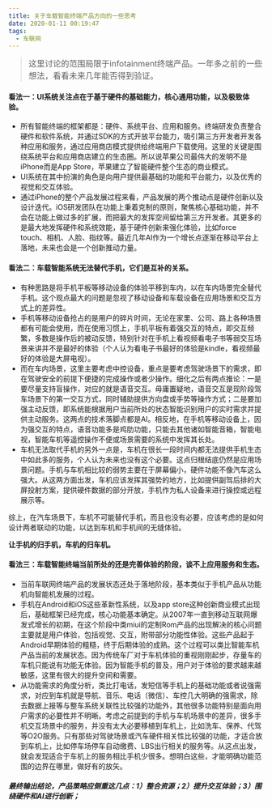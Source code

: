 ```yaml
---
title: 关于车载智能终端产品方向的一些思考
date: 2020-01-11 00:19:47
tags:
  - 车联网
---
```


> <font size=3>这里讨论的范围局限于infotainment终端产品。一年多之前的一些想法，看看未来几年能否得到验证。</font>



#### 看法一：UI系统关注点在于基于硬件的基础能力，核心通用功能，以及极致体验。

+ 所有智能终端的框架都是：硬件、系统平台、应用和服务。终端研发负责整合硬件和软件系统，并通过SDK的方式开放平台能力，吸引第三方开发者开发各种应用和服务，通过应用商店模式提供给终端用户下载使用。这里的关键是围绕系统平台和应用商店建立的生态圈。所以说苹果公司最伟大的发明不是iPhone而是App Store，苹果建立了智能硬件整个生态的商业模式。
+ UI系统在其中扮演的角色是向用户提供最基础的功能和平台能力，以及优秀的视觉和交互体验。
+ 通过iPhone的整个产品发展过程来看，产品发展的两个推动点是硬件创新以及设计迭代。iOS研发团队在功能上秉着克制的原则，聚焦核心基础功能，并不会在功能上做过多的扩展，而把最大的发挥空间留给第三方开发者。其更多的是最大地发挥硬件和系统效能，基于硬件创新来强化体验，比如force touch、相机、人脸、指纹等。最近几年AI作为一个增长点逐渐在移动平台上落地，未来也会是一个创新推动力量。



#### 看法二：车载智能系统无法替代手机，它们是互补的关系。

+ 有种思路是将手机平板等移动设备的体验平移到车内，以在车内场景完全替代手机。这个观点最大的问题是忽视了移动设备和车载设备在应用场景和交互方式上的差异性。
+ 手机等移动设备抢占的是用户的碎片时间，无论在家里、公司、路上各种场景都有可能会使用，而在使用习惯上，手机平板有着强交互的特点，即交互频繁，多数是操作后的被动反馈，特别针对在手机上看视频看电子书等弱交互场景来讲并不是最好的体验（个人认为看电子书最好的体验是kindle，看视频最好的体验是大屏电视）。
+ 而在车内场景，这里主要考虑中控设备，重点是要考虑驾驶场景下的需求，即在驾驶安全的前提下便捷的完成操作或者少操作。细化之后有两点推论：一是要尽量支持盲操作，对应的就是语音交互。毋庸置疑地，语音交互是现阶段驾车场景下的第一交互方式，同时辅助提供方向盘或手势等操作方式；二是要加强主动反馈，即系统能根据用户当前所处的状态智能识别用户的实时需求并提供主动服务。这两点的技术落脚点都是AI。相反地，在手机等移动设备上，因为强交互的特点，语音功能多是鸡肋功能，只能去其他诸如智能音箱，智能电视，智能车机等遥控操作不便或场景需要的系统中发挥其长处。
+ 车机无法取代手机的另外一点是，车机在很长一段时间内都无法提供手机生态中如此多的服务，个人认为未来也没有这个必要。这点归根结底仍然是应用场景问题。手机与车机相比较的弱势主要在于屏幕偏小，硬件功能不像汽车这么强大。从这两方面出发，车机应该发挥其强势的地方，比如提供副驾后排的大屏投射方案，提供硬件数据的部分开放，手机作为私人设备来进行操控或远程展示等。

综上，在汽车场景下，车机不可能替代手机，而且也没有必要，应该考虑的是如何设计两者联动的功能，以达到车机和手机间的无缝体验。

**让手机的归手机，车机的归车机。**



#### 看法三：车载智能终端当前所处的还是完善体验的阶段，谈不上应用服务和生态。

+ 当前车联网终端产品的发展状态还处于落地阶段，基本类似于手机产品从功能机向智能机发展的过程。
+ 手机在Android和iOS这些革新性系统，以及app store这种创新商业模式出现后，基础框架已经完成，核心功能基本确定。从2007年一直到移动互联网爆发式增长的初期，在这个阶段中类miui的定制Rom产品的出现解决的核心问题主要就是用户体验，包括视觉、交互，附带部分功能性体验。这些产品起于Android早期体验的粗糙，终于后期体验的成熟。这个过程可以类比智能车机产品当前的发展状态。因为传统车厂对于车机体验的重视刚刚起步，存量车的车机只能说有功能无体验。因为智能手机的普及，用户对于体验的要求越来越敏感，这里有很大的提升空间和需要。
+ 从功能需求的角度分析，类比打电话，发短信等手机上的基础功能或者说强需求，对应到车机就是导航、音乐、电话（微信）、车控几大明确的强需求，除去数据上报等与整车系统关联性比较强的功能外，其他很多功能特别是面向用户需求的必要性并不明晰。考虑之前提到的手机与车机场景中的差异，很多手机交互场景中的服务，并没有太大必要移植到车机上，比如洗车、保养、代驾等O2O服务。只有那些对驾驶场景或汽车硬件相关性比较强的功能，才适合放到车机上，比如停车场停车自动缴费、LBS出行相关的服务等。从这点出发，就会发现适合于车机上的服务相比手机少很多。想明白这些，才能明确功能范围的边界在哪里，做好有的放矢。



##### **最终输出结论，产品策略应侧重这几点：1）整合资源；2）提升交互体验；3）围绕硬件和AI进行创新；**
